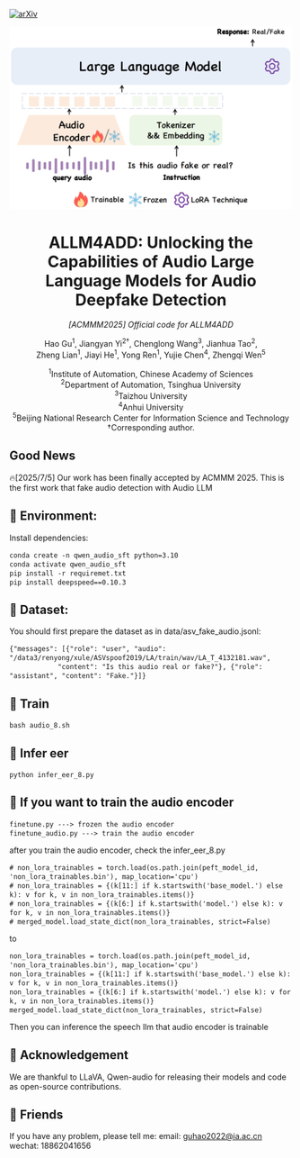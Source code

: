 [![arXiv](https://img.shields.io/badge/Arxiv-2505.11079-b31b1b.svg?logo=arXiv)](https://arxiv.org/abs/2505.11079) 
<p align="center">
  <img src="audiollm.png" alt="ALLM4ADD main figure" width="800">
</p>

<h1 align="center">ALLM4ADD: Unlocking the Capabilities of Audio Large Language Models for Audio Deepfake Detection</h1>

<p align="center">
  <em>[ACMMM2025] Official code for ALLM4ADD</em>
</p>

<p align="center">
  Hao Gu<sup>1</sup>, Jiangyan Yi<sup>2†</sup>, Chenglong Wang<sup>3</sup>, Jianhua Tao<sup>2</sup>,<br>
  Zheng Lian<sup>1</sup>, Jiayi He<sup>1</sup>, Yong Ren<sup>1</sup>, Yujie Chen<sup>4</sup>, Zhengqi Wen<sup>5</sup>
</p>

<p align="center">
<sup>1</sup>Institute of Automation, Chinese Academy of Sciences<br>
<sup>2</sup>Department of Automation, Tsinghua University<br>
<sup>3</sup>Taizhou University<br>
<sup>4</sup>Anhui University<br>
<sup>5</sup>Beijing National Research Center for Information Science and Technology<br>
†Corresponding author.
</p>



## Good News
🔥[2025/7/5] Our work has been finally accepted by ACMMM 2025. This is the first work that fake audio detection with Audio LLM


## 🎯 Environment:
Install dependencies:
```shell
conda create -n qwen_audio_sft python=3.10
conda activate qwen_audio_sft
pip install -r requiremet.txt
pip install deepspeed==0.10.3
```

## 🎯 Dataset: 

You should first prepare the dataset as in data/asv_fake_audio.jsonl:
```shell
{"messages": [{"role": "user", "audio": "/data3/renyong/xule/ASVspoof2019/LA/train/wav/LA_T_4132181.wav",
            "content": "Is this audio real or fake?"}, {"role": "assistant", "content": "Fake."}]}
```

## 🎯 Train
```shell
bash audio_8.sh
```

## 🎯 Infer eer
```shell
python infer_eer_8.py
```

## 🎯 If you want to train the audio encoder
```shell
finetune.py ---> frozen the audio encoder
finetune_audio.py ---> train the audio encoder
```

after you train the audio encoder, check the infer_eer_8.py
```shell
# non_lora_trainables = torch.load(os.path.join(peft_model_id, 'non_lora_trainables.bin'), map_location='cpu')
# non_lora_trainables = {(k[11:] if k.startswith('base_model.') else k): v for k, v in non_lora_trainables.items()}
# non_lora_trainables = {(k[6:] if k.startswith('model.') else k): v for k, v in non_lora_trainables.items()}
# merged_model.load_state_dict(non_lora_trainables, strict=False)
```
to
```shell
non_lora_trainables = torch.load(os.path.join(peft_model_id, 'non_lora_trainables.bin'), map_location='cpu')
non_lora_trainables = {(k[11:] if k.startswith('base_model.') else k): v for k, v in non_lora_trainables.items()}
non_lora_trainables = {(k[6:] if k.startswith('model.') else k): v for k, v in non_lora_trainables.items()}
merged_model.load_state_dict(non_lora_trainables, strict=False)
```
Then you can inference the speech llm that audio encoder is trainable

## 🙏 Acknowledgement
We are thankful to LLaVA, Qwen-audio for releasing their models and code as open-source contributions.

## 🤖 Friends
If you have any problem, please tell me:
email: guhao2022@ia.ac.cn
wechat: 18862041656
